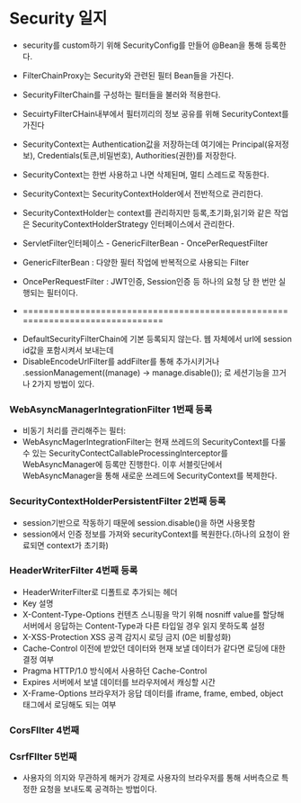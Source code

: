 # Security 일지
 - security를 custom하기 위해 SecurityConfig를 만들어 @Bean을 통해 등록한다.
 - FilterChainProxy는 Security와 관련된 필터 Bean들을 가진다. 
 - SecurityFilterChain를 구성하는 필터들을 불러와 적용한다.
 - SecuirtyFilterCHain내부에서 필터끼리의 정보 공유를 위해 SecurityContext를 가진다
 - SecurityContext는 Authentication값을 저장하는데 여기에는  Principal(유저정보), Credentials(토큰,비밀번호), Authorities(권한)를 저장한다.
 - SecurityContext는 한번 사용하고 나면 삭제된며, 멀티 스레드로 작동한다.
 - SecurityContext는 SecurityContextHolder에서 전반적으로 관리한다.
 - SecurityContextHolder는 context를 관리하지만 등록,초기화,읽기와 같은 작업은 SecurityContextHolderStrategy 인터페이스에서 관리한다.


 - ServletFilter인터페이스  - GenericFilterBean  -  OncePerRequestFilter
 - GenericFilterBean : 다양한 필터 작업에 반복적으로 사용되는 Filter
 - OncePerRequestFilter : JWT인증, Session인증 등 하나의 요청 당 한 번만 실행되는 필터이다.
 - ==============================================================================

[//]: # ( - DisableEncodeUrlFilter)

[//]: # ( - DefaultSecurityFilterChain에 기본 등록되는 필터로 가장 첫번째에 위치한다. -> 세션id가 인코딩되어 로그에 출력되는것을 방지)

[//]: # ( - -> http)

[//]: # (   .sessionManagement&#40;&#40;manage&#41; -> manage.disable&#40;&#41;&#41;;)

[//]: # ( - disable시에 encode메서드들은 그대로 url을 반환&#40;원래값은 session값&#40;인코딩한&#41;을 포함&#41;)
 - DefaultSecurityFilterChain에 기본 등록되지 않는다. 웹 자체에서 url에 session id값을 포함시켜서 보내는데 
 - DisableEncodeUrlFilter를 addFilter를 통해 추가시키거나 .sessionManagement((manage) -> manage.disable()); 로 세션기능을 끄거나 2가지 방법이 있다.

### WebAsyncManagerIntegrationFilter 1번째 등록
 - 비동기 처리를 관리해주는 필터:
 - WebAsyncMagerIntegrationFilter는 현재 쓰레드의 SecurityContext를 다룰 수 있는 SecurityContectCallableProcessingInterceptor를 WebAsyncManager에 등록만 진행한다.
이후 서블릿단에서 WebAsyncManager을 통해 새로운 쓰레드에 SecurityContext를 복제한다.

### SecurityContextHolderPersistentFilter 2번째 등록
 - session기반으로 작동하기 때문에 session.disable()을 하면 사용못함
 - session에서 인증 정보를 가져와 securityContext를 복원한다.(하나의 요청이 완료되면 context가 초기화)

### HeaderWriterFilter 4번째 등록
 - HeaderWriterFilter로 디폴트로 추가되는 헤더
 -  Key	설명
 -  X-Content-Type-Options	컨텐츠 스니핑을 막기 위해 nosniff value를 할당해 서버에서 응답하는 Content-Type과 다른 타입일 경우 읽지 못하도록 설정
 -  X-XSS-Protection	XSS 공격 감지시 로딩 금지 (0은 비활성화)
 -  Cache-Control	이전에 받았던 데이터와 현재 보낼 데이터가 같다면 로딩에 대한 결정 여부
 -  Pragma	HTTP/1.0 방식에서 사용하던 Cache-Control
 -  Expires	서버에서 보낼 데이터를 브라우저에서 캐싱할 시간
 -  X-Frame-Options	브라우저가 응답 데이터를 iframe, frame, embed, object 태그에서 로딩해도 되는 여부

### CorsFIlter 4번째
### CsrfFIlter 5번째
 - 사용자의 의지와 무관하게 해커가 강제로 사용자의 브라우저를 통해 서버측으로 특정한 요청을 보내도록 공격하는 방법이다. 

